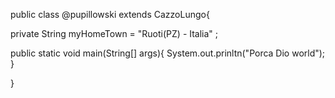 public class @pupillowski extends CazzoLungo{

  private String myHomeTown =  "Ruoti(PZ) - Italia" ;
  
  public static void main(String[] args){
    System.out.prinltn("Porca Dio world");
  }
  
}
        
